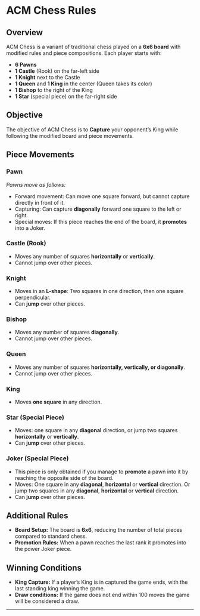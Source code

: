 # ACM Chess Rules

## Overview
ACM Chess is a variant of traditional chess played on a **6x6 board** with modified rules and piece compositions. Each player starts with:
- **6 Pawns**
- **1 Castle** (Rook) on the far-left side
- **1 Knight** next to the Castle
- **1 Queen** and **1 King** in the center (Queen takes its color)
- **1 Bishop** to the right of the King
- **1 Star** (special piece) on the far-right side

## Objective
The objective of ACM Chess is to **Capture** your opponent’s King while following the modified board and piece movements.

## Piece Movements

### **Pawn**
_Pawns move as follows:_
- Forward movement: Can move one square forward, but cannot capture directly in front of it.
- Capturing: Can capture **diagonally** forward one square to the left or right.
- Special moves: If this piece reaches the end of the board, it **promotes** into a Joker.

### **Castle (Rook)**
- Moves any number of squares **horizontally** or **vertically**.
- Cannot jump over other pieces.

### **Knight**
- Moves in an **L-shape**: Two squares in one direction, then one square perpendicular.
- Can **jump** over other pieces.

### **Bishop**
- Moves any number of squares **diagonally**.
- Cannot jump over other pieces.

### **Queen**
- Moves any number of squares **horizontally, vertically, or diagonally**.
- Cannot jump over other pieces.

### **King**
- Moves **one square** in any direction.

### **Star (Special Piece)**
- Moves: one square in any **diagonal** direction, or jump two squares **horizontally** or **vertically**.
- Can **jump** over other pieces.

### **Joker (Special Piece)**
- This piece is only obtained if you manage to **promote** a pawn into it by reaching the opposite side of the board.
- Moves: One square in any **diagonal**,  **horizontal** or **vertical** direction. Or jump two squares in any **diagonal**,  **horizontal** or **vertical** direction.
- Can **jump** over other pieces.

## Additional Rules
- **Board Setup:** The board is **6x6**, reducing the number of total pieces compared to standard chess.
- **Promotion Rules:** When a pawn reaches the last rank it promotes into the power Joker piece.

## Winning Conditions
- **King Capture:** If a player’s King is in captured the game ends, with the last standing king winning the game.
- **Draw conditions:** If the game does not end within 100 moves the game will be considered a draw.

---
